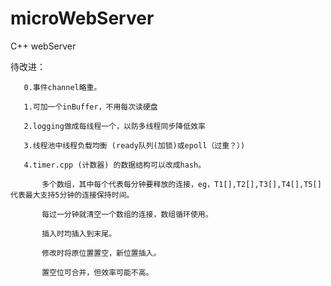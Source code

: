 # microWebServer
C++ webServer

待改进：
       
       0.事件channel略重。

       1.可加一个inBuffer，不用每次读硬盘
       
       2.logging做成每线程一个，以防多线程同步降低效率
       
       3.线程池中线程负载均衡 (ready队列(加锁)或epoll（过重？）)
       
       4.timer.cpp (计数器) 的数据结构可以改成hash。
       
           多个数组，其中每个代表每分钟要释放的连接，eg，T1[],T2[],T3[],T4[],T5[]代表最大支持5分钟的连接保持时间。
           
           每过一分钟就清空一个数组的连接，数组循环使用。
           
           插入时均插入到末尾。
           
           修改时将原位置置空，新位置插入。
           
           置空位可合并，但效率可能不高。

